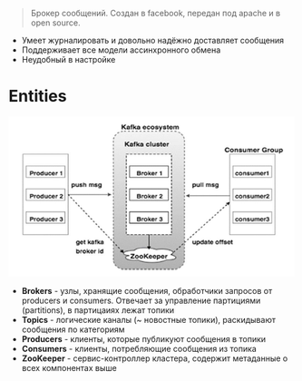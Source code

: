 > Брокер сообщений. Создан в facebook, передан под apache и в open source.
* Умеет журналировать и довольно надёжно доставляет сообщения
* Поддерживает все модели ассинхронного обмена
* Неудобный в настройке
# Entities
![](image-storage/architecture.png)
* **Brokers** - узлы, хранящие сообщения, обработчики запросов от producers и consumers. Отвечает за управление партициями (partitions), в партицаиях лежат топики
* **Topics** - логические каналы (~ новостные топики), раскидывают сообщения по категориям
* **Producers** - клиенты, которые публикуют сообщения в топики
* **Consumers** - клиенты, потребляющие сообщения из топика
* **ZooKeeper** - сервис-контроллер кластера, содержит метаданные о всех компонентах выше